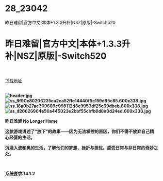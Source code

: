 # 28_23042
昨日难留|官方中文|本体+1.3.3升补|NSZ|原版|-Switch520
# 昨日难留|官方中文|本体+1.3.3升补|NSZ|原版|-Switch520
 <br/></br>
[下载地址](https://www.switch520.cc/article/23042 "下载地址")
<br/></br>

<p><strong><img title="header.jpg" src="https://www.switch520.cc/muke_img/2021_08_04_13861c7a66053.jpg" alt="header.jpg"></strong><br>
<strong><img title="ss_9f90e80206235ea2ea52ffe14440f5e159d85c85.600x338.jpg" src="https://www.switch520.cc/muke_img/2021_10_08_9756994372900.jpg" alt="ss_9f90e80206235ea2ea52ffe14440f5e159d85c85.600x338.jpg"></strong><br>
<strong><img title="ss_16a0b27ac369609c998112d8c9953df25c69dbeb.600x338.jpg" src="https://www.switch520.cc/muke_img/2021_10_08_1881d50ffbb73.jpg" alt="ss_16a0b27ac369609c998112d8c9953df25c69dbeb.600x338.jpg"></strong><br>
<strong><img title="ss_d28626964e50a445023e2bbf55cbfb9d8e0d24ed.600x338.jpg" src="https://www.switch520.cc/muke_img/2021_10_08_f458b8c831c13.jpg" alt="ss_d28626964e50a445023e2bbf55cbfb9d8e0d24ed.600x338.jpg">&nbsp;</strong></p>
<p><strong>昨日难留 No Longer Home</strong></p>
<p><strong>这款游戏讲述了“放下”的故事——因为无法掌控的原因，你们不得不放弃自己精心经营的生活。</strong></p>
<p><strong>沉浸入波和奥的生活，了解他们的梦想、挫折与担忧。感受日常与非日常的奇妙之处。</strong></p>
<p>&nbsp;</p>
<p><strong>系统要求:14.1.2</strong></p>


